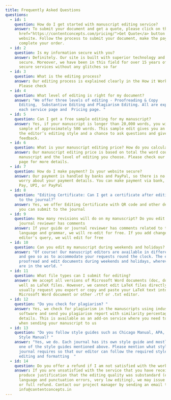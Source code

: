 ```yaml
---
title: Frequently Asked Questions
questions:
  - id: 1
    question: How do I get started with manuscript editing service?
    answer: To submit your document and get a quote, please click on the <a
      href="https://contentconcepts.com/pricing/">Get Quote</a> button on our
      website. Follow the process to submit your document, make the payment, and
      complete your order.
  - id: 2
    question: Is my information secure with you?
    answer: Definitely. Our site is built with superior technology and is most
      secure. Moreover, we have been in this field for over 15 years offering
      secure services without any glitches so far
  - id: 3
    question: What is the editing process?
    answer: Our editing process is explained clearly in the How it Works section.
      Please check
  - id: 4
    question: What level of editing is right for my document?
    answer: "We offer three levels of editing - Proofreading & Copy
      Editing,  Substantive Editing and Plagiarism Editing. All are explained on
      each service page and  Pricing page. "
  - id: 5
    question: Can I get a free sample editing for my manuscript?
    answer: Yes, if your manuscript is longer than 20,000 words, you will get a
      sample of approximately 500 words. This sample edit gives you an idea of
      the editor’s editing style and a chance to ask questions and give
      feedback.
  - id: 6
    question: What is your manuscript editing price? How do you calculate the fee?
    answer: Our manuscript editing price is based on total the word count of your
      manuscript and the level of editing you choose. Please check our Pricing
      page for more details.
  - id: 7
    question: How do I make payment? Is your website secure?
    answer: Our payment is handled by banks and PayPal, so there is no reason to
      worry about your payment details. You can make payment via bank, Google
      Pay, UPI, or PayPal
  - id: 8
    question: "Editing Certificate: Can I get a certificate after editing to submit
      to the journal?"
    answer: Yes, we offer Editing Certificate with QR code and other details so that
      you can submit to the journal
  - id: 9
    question: How many revisions will do on my manuscript? Do you edit again if the
      journal reviewer has comments
    answer: If your guide or journal reviewer has comments related to the English
      language and grammar, we will re-edit for free. If you add changes to
      editor's query, we will edit for free
  - id: 10
    question: Can you edit my manuscript during weekends and holidays?
    answer: "Of course! Our manuscript editors are available in different time zones
      and geo so as to accommodate your requests round the clock. The editors
      proofread and edit documents during weekends and holidays, wherever they
      are in the world. "
  - id: 11
    question: What file types can I submit for editing?
    answer: We accept all versions of Microsoft Word documents (doc, docx, rtf), as
      well as LaTeX files. However, we cannot edit LaTeX files directly, so we
      usually request you export or copy and paste your LaTeX text into a
      Microsoft Word document or other .rtf or .txt editor.
  - id: 12
    question: "Do you check for plagiarism? "
    answer: Yes, we check for plagiarism in the manuscripts using industry-leading
      software and send you plagiarism report with similarity percentage and
      details. This is available as an add-on service where you need to specify
      when sending your manuscript to us
  - id: 13
    question: "Do you follow style guides such as Chicago Manual, APA, Australia
      Style Manual? "
    answer: "Yes, we do. Each journal has its own style guide and mostly based on
      one of the style guides mentioned above. Please mention what style your
      journal requires so that our editor can follow the required style for
      editing and formatting  "
  - id: 14
    question: Do you offer a refund if I am not satisfied with the work?
    answer: If you are unsatisfied with the service that you have received and can
      produce justification that the editing quality was substandard (e.g.,
      language and punctuation errors, very low editing), we may issue a partial
      or full refund. Contact our project manager by sending an email to
      info@contentconcepts.in
---
```

